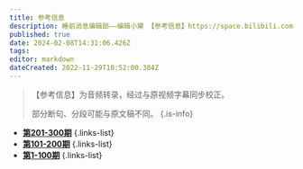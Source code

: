 ```yaml
---
title: 参考信息
description: 睡前消息编辑部——编辑小黛 【参考信息】https://space.bilibili.com/1556651916
published: true
date: 2024-02-08T14:31:06.426Z
tags: 
editor: markdown
dateCreated: 2022-11-29T10:52:00.384Z
---
```


> 【参考信息】为音频转录，经过与原视频字幕同步校正。
> 
> 部分断句、分段可能与原文稿不同。
{.is-info}

- [**第201-300期**](./reference/201-300.md)
{.links-list}
- [**第101-200期**](./reference/101-200.md)
{.links-list}
- [**第1-100期**](./reference/1-100.md)
{.links-list}